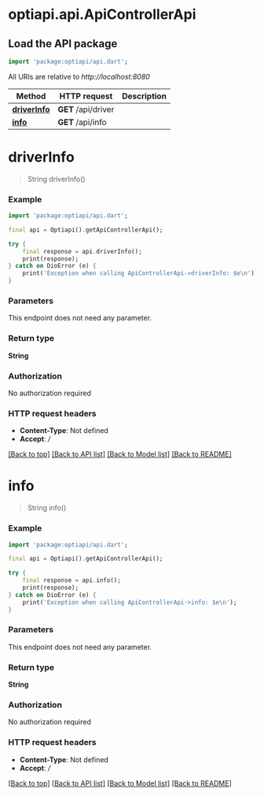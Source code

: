 # optiapi.api.ApiControllerApi

## Load the API package
```dart
import 'package:optiapi/api.dart';
```

All URIs are relative to *http://localhost:8080*

Method | HTTP request | Description
------------- | ------------- | -------------
[**driverInfo**](ApiControllerApi.md#driverinfo) | **GET** /api/driver | 
[**info**](ApiControllerApi.md#info) | **GET** /api/info | 


# **driverInfo**
> String driverInfo()



### Example
```dart
import 'package:optiapi/api.dart';

final api = Optiapi().getApiControllerApi();

try {
    final response = api.driverInfo();
    print(response);
} catch on DioError (e) {
    print('Exception when calling ApiControllerApi->driverInfo: $e\n');
}
```

### Parameters
This endpoint does not need any parameter.

### Return type

**String**

### Authorization

No authorization required

### HTTP request headers

 - **Content-Type**: Not defined
 - **Accept**: */*

[[Back to top]](#) [[Back to API list]](../README.md#documentation-for-api-endpoints) [[Back to Model list]](../README.md#documentation-for-models) [[Back to README]](../README.md)

# **info**
> String info()



### Example
```dart
import 'package:optiapi/api.dart';

final api = Optiapi().getApiControllerApi();

try {
    final response = api.info();
    print(response);
} catch on DioError (e) {
    print('Exception when calling ApiControllerApi->info: $e\n');
}
```

### Parameters
This endpoint does not need any parameter.

### Return type

**String**

### Authorization

No authorization required

### HTTP request headers

 - **Content-Type**: Not defined
 - **Accept**: */*

[[Back to top]](#) [[Back to API list]](../README.md#documentation-for-api-endpoints) [[Back to Model list]](../README.md#documentation-for-models) [[Back to README]](../README.md)

